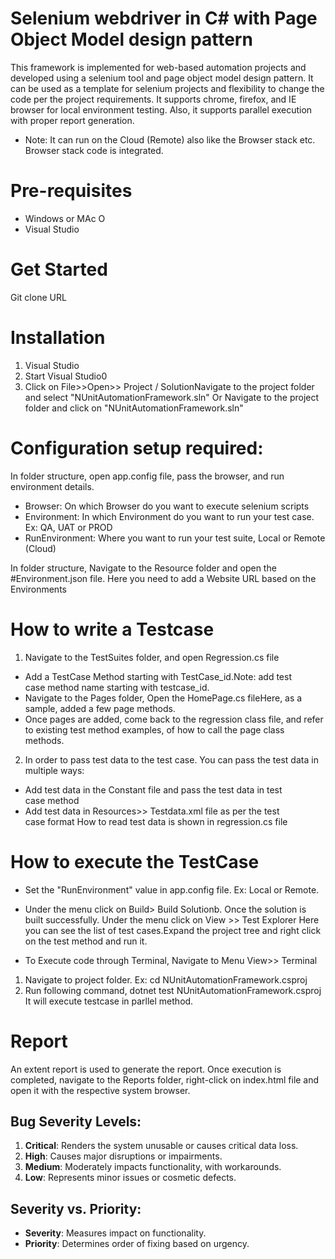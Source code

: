 # Selenium webdriver in C# with Page Object Model design pattern

This framework is implemented for web-based automation projects and developed using a selenium tool and page object model design pattern. It can be used as a template for selenium projects and flexibility to change the code per the project requirements.
It supports chrome, firefox, and IE browser for local environment testing. Also, it supports parallel execution with proper report generation.
* Note: It can run on the Cloud (Remote) also like the Browser stack etc. Browser stack code is integrated.

# Pre-requisites
* Windows or MAc O
* Visual Studio

# Get Started
Git clone URL

# Installation

1. Visual Studio
2. Start Visual Studio0
3.  Click on File>>Open>> Project / SolutionNavigate to the project folder and select "NUnitAutomationFramework.sln"
                    Or 
Navigate to the project folder and click on "NUnitAutomationFramework.sln"

# Configuration setup required:
In folder structure, open app.config file, pass the browser, and run environment details.
* Browser: On which Browser do you want to execute selenium scripts
* Environment: In which Environment do you want to run your test case. Ex: QA, UAT or PROD
* RunEnvironment: Where you want to run your test suite, Local or Remote (Cloud)

In folder structure, Navigate to the Resource folder and open the #Environment.json file. Here you need to add a Website URL based on the Environments

# How to write a Testcase
1. Navigate to the TestSuites folder, and open Regression.cs file
* Add a TestCase Method starting with TestCase_id.Note: add test case method name starting with testcase_id.
* Navigate to the Pages folder, Open the HomePage.cs fileHere, as a sample, added a few page methods. 
* Once pages are added, come back to the regression class file, and refer to existing test method examples, of how to call the page class methods.

2. In order to pass test data to the test case. You can pass the test data in multiple ways: 
* Add test data in the Constant file and pass the test data in test case method
* Add test data in Resources>> Testdata.xml file as per the test case format How to read test data is shown in regression.cs file

# How to execute the TestCase 
* Set the "RunEnvironment" value in app.config file. Ex: Local or Remote.
* Under the menu click on Build> Build Solutionb. Once the solution is built successfully. Under the menu click on View >> Test Explorer
Here you can see the list of test cases.Expand the project tree and right click on the test method and run it.

* To Execute code through Terminal, Navigate to Menu View>> Terminal
1. Navigate to project folder. Ex: cd NUnitAutomationFramework.csproj
2. Run following command, dotnet test NUnitAutomationFramework.csproj 
It will execute testcase in parllel method.


# Report
An extent report is used to generate the report. Once execution is completed, navigate to the Reports folder, right-click on index.html file and open it with the respective system browser.

## Bug Severity Levels:

1. **Critical**: Renders the system unusable or causes critical data loss.
2. **High**: Causes major disruptions or impairments.
3. **Medium**: Moderately impacts functionality, with workarounds.
4. **Low**: Represents minor issues or cosmetic defects.

## Severity vs. Priority:

- **Severity**: Measures impact on functionality.
- **Priority**: Determines order of fixing based on urgency.





